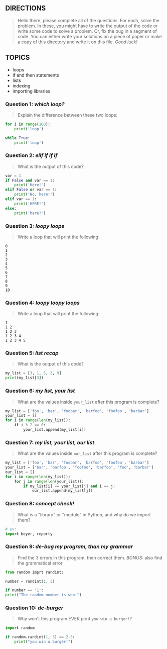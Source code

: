 ## DIRECTIONS
> Hello there, please complete all of the questions. For each, solve the problem. 
> In these, you might have to write the output of the code or write some code to solve a problem. Or, fix the bug in a segment of code.
> You can either write your solutions on a piece of paper or make a copy of this directory and write it on this file.
> *Good luck!*

## TOPICS
* loops
* if and then statements
* lists
* indexing
* importing libraries

### Question 1: *which loop?*
> Explain the difference between these two loops:
```python
for i in range(100):
    print('loop')

while True:
    print('loop')
```

### Question 2: *elif if if if*
> What is the output of this code?
```python
var = 1
if False and var == 1:
    print('Here!')
elif False or var == 1:
    print('No, here!')
elif var == 1:
    print('HERE!')
else:
    print('here?')
```

### Question 3: *loopy loops*
> Write a loop that will print the following:
```
0
1
2
3
4
5
6
7
8
9
10
```

### Question 4: *loopy loopy loops*
> Write a loop that will print the following:
```
1 
1 2 
1 2 3 
1 2 3 4 
1 2 3 4 5
```

### Question 5: *list recap*
> What is the output of this code?
```python
my_list = [3, 1, 5, 3, 9]
print(my_list[3])
```

### Question 6: *my list, your list*
> What are the values inside `your_list` after this program is complete?
```python
my_list = ['foo', 'bar', 'foobar', 'barfoo', 'foofoo', 'barbar']
your_list = []
for i in range(len(my_list)):
    if i % 2 == 0:
        your_list.append(my_list[i])
```

### Question 7: *my list, your list, our list*
> What are the values inside `our_list` after this program is complete?
```python
my_list = ['foo', 'bar', 'foobar', 'barfoo', 'foofoo', 'barbar']
your_list = ['bar', 'barfoo', 'foofoo', 'barfoo', 'foo', 'barbar']
our_list = []
for i in range(len(my_list)):
    for j in range(len(your_list)):
        if my_list[i] == your_list[j] and i == j:
            our_list.append(my_list[j])
```

### Question 8: *concept check!*
> What is a "library" or "module" in Python, and why do we import them?
```python
# ex:
import boyer, reporty
```

### Question 9: *de-bug my program, than my grammar*
> Find the 3 errors in this program, then correct them.
> *BONUS:* also find the grammatical error
```python
from random imprt randint:

number = randint(1, 3)

if number == '1':
print("The random number is won!")
```

### Question 10: *de-burger*
> Why won't this program EVER print `you win a burger!`?
```python
import random

if random.randint(1, 3) == 2.5:
    print("you win a burger!")
```
